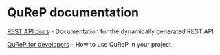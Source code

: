 # QuReP documentation

[REST API docs](rest.md) - Documentation for the dynamically generated REST API

[QuReP for developers](dev.md) - How to use QuReP in your project
